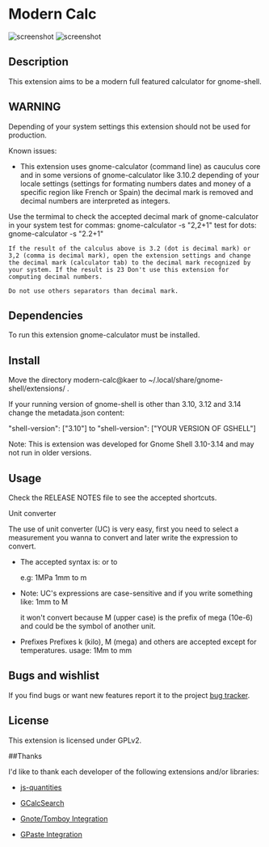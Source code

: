 # Modern Calc
![screenshot](https://github.com/kaer/gnome-shell-extension-modern-calc/raw/master/modern-calc@kaer/images/modern-calc-v5.png)
![screenshot](https://github.com/kaer/gnome-shell-extension-modern-calc/raw/master/modern-calc@kaer/images/modern-calc-v5-lt.png)

## Description

This extension aims to be a modern full featured calculator for gnome-shell.

## WARNING

Depending of your system settings this extension should not be used for production.

Known issues:
 - This extension uses gnome-calculator (command line) as cauculus core and in some versions of gnome-calculator like 3.10.2 depending of your locale settings (settings for formating numbers dates and money of a specific region like French or Spain) the decimal mark is removed and decimal numbers are interpreted as integers.

Use the termimal to check the accepted decimal mark of gnome-calculator in your system
	test for commas:
 		gnome-calculator -s "2,2+1"
 	test for dots:
 		gnome-calculator -s "2.2+1"

 	If the result of the calculus above is 3.2 (dot is decimal mark) or 3,2 (comma is decimal mark), open the extension settings and change the decimal mark (calculator tab) to the decimal mark recognized by your system. If the result is 23 Don't use this extension for computing decimal numbers.

 	Do not use others separators than decimal mark.

## Dependencies

To run this extension gnome-calculator must be installed.

## Install

Move the directory modern-calc@kaer to ~/.local/share/gnome-shell/extensions/ .

If your running version of gnome-shell is other than 3.10, 3.12 and 3.14 change the metadata.json content:

"shell-version": ["3.10"]
to
"shell-version": ["YOUR VERSION OF GSHELL"]

Note: This is extension was developed for Gnome Shell 3.10-3.14 and may not run in older versions.

## Usage
Check the RELEASE NOTES file to see the accepted shortcuts.


Unit converter

The use of unit converter (UC) is very easy, first you need to select a measurement you wanna to convert and later write the expression to convert.

- The accepted syntax is:
	<value><unit source>
	or
	<value><unit source> to <unit expected>

	e.g:
	 1MPa
	 1mm to m

- Note: UC's expressions are case-sensitive and if you write something like:
	1mm to M

	it won't convert because M (upper case) is the prefix of mega (10e-6) and could be the symbol of another unit.


- Prefixes
	Prefixes k (kilo), M (mega) and others are accepted except for temperatures.
	usage:
		1Mm to mm

## Bugs and wishlist

If you find bugs or want new features report it to the project [bug tracker](https://github.com/kaer/gnome-shell-extension-modern-calc).

## License

This extension is licensed under GPLv2.

##Thanks

I'd like to thank each developer of the following extensions and/or libraries:
 - [js-quantities](https://github.com/gentooboontoo/js-quantities)

 - [GCalcSearch](https://github.com/war1025/GCalcSearch)
 - [Gnote/Tomboy Integration](https://github.com/awamper/gnote-integration)
 - [GPaste Integration](https://github.com/awamper/gpaste-integration)

